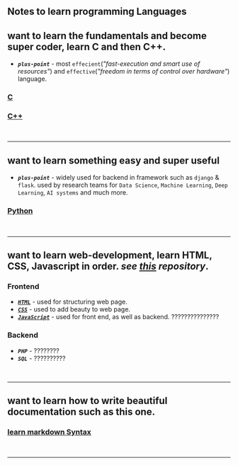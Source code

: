 ## Notes to learn programming Languages

## want to learn the fundamentals and become super coder, learn C and then  C++.
- ***``plus-point``*** - most ``effecient``(_"fast-execution and smart use of resources"_) and ``effective``(_"freedom in terms of control over hardware"_) language.
### [C ](https://github.com/saif-mal1k/programming/tree/main/C "click to open C notes") 
### [C++ ](https://github.com/saif-mal1k/programming/tree/main/c%2B%2B "click to open C++ notes")


<br/>

---

## want to learn something easy and super useful
- ***``plus-point``*** - widely used for backend in framework such as ``django`` & ``flask``. used by research teams for ``Data Science``, ``Machine Learning``, ``Deep Learning``, ``AI systems`` and much more.
### [Python ](https://github.com/saif-mal1k/programming/tree/main/Python "click to open python notes")


<br/>

---

## want to learn web-development, learn HTML, CSS, Javascript in order. _see <a href="https://github.com/saif-mal1k/web-development" title="click to view web-development repository">this</a> repository_.

### Frontend
- ***<a href="https://github.com/saif-mal1k/web-development/tree/main/HTML" title="click to open HTML notes">``HTML``</a>*** - used for structuring web page.
- ***<a href="https://github.com/saif-mal1k/web-development/tree/main/CSS" title="click to open CSS notes">``CSS``</a>*** - used to add beauty to web page.
- ***<a href="https://github.com/saif-mal1k/programming/tree/main/JavaScript" title="click to open JavaScript notes">``JavaScript``</a>*** - used for front end, as well as backend. ???????????????

### Backend
- ***``PHP``*** - ????????
- ***``SQL``*** - ??????????

<br/>

---

## want to learn how to write beautiful documentation such as this one. 
### [learn markdown Syntax](https://github.com/saif-mal1k/programming/tree/main/md%20(markdown) "click to open md syntax notes") 

<br/>

---



